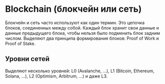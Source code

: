 # Blockchain (блокчейн или сеть)

Блокчейн и сеть часто используют как один термин.
Это цепочка блоков, соединенных между собой.
Каждый блок хранит свои данные и данные предыдущего блока, чтобы нельзя было подменить блок задним числом.
Выделяют два принципа формирования блоков: Proof of Work и Proof of Stake.


## Уровни сетей

Выделяют несколько уровней: L0 (Avalanche, ...), L1 (Bitcoin, Ethereum, Solana, ...), L2 (Optimism, Arbitrum, ...) и даже L3.
